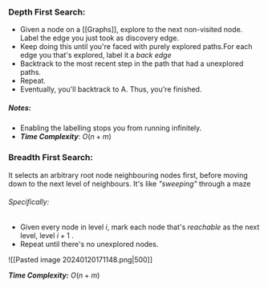 ### Depth First Search:
- Given a node on a [[Graphs]], explore to the next non-visited node. Label the edge you just took as discovery edge. 
- Keep doing this until you're faced with purely explored paths.For each edge you that's explored, label it a *back edge*
- Backtrack to the most recent step in the path that had a unexplored paths. 
- Repeat.  
- Eventually, you'll backtrack to A. Thus, you're finished.
##### Notes:
- Enabling the labelling stops you from running infinitely.  
- ***Time Complexity***: $O(n+m)$ 


### Breadth First Search:
It selects an arbitrary root node neighbouring nodes first, before moving down to the next level of neighbours. It's like *"sweeping"* through a maze

###### Specifically:
- Given every node in level $i$, mark each node that's *reachable* as the next level, level $i+1$ . 
- Repeat until there's no unexplored nodes. 

![[Pasted image 20240120171148.png|500]]

***Time Complexity:*** $O(n+m)$
